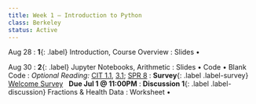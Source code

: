 ```yaml
---
title: Week 1 — Introduction to Python
class: Berkeley
status: Active
---
```


Aug 28
: **1**{: .label} Introduction, Course Overview
  : Slides &#8226;



Aug 30
: **2**{: .label} Jupyter Notebooks, Arithmetic
  : Slides &#8226; Code &#8226; Blank Code
: *Optional Reading:* [CIT 1.1](https://inferentialthinking.com/chapters/01/1/intro.html), [3.1](https://inferentialthinking.com/chapters/03/1/Expressions.html); [SPR 8](https://cs.stanford.edu/people/nick/py/python-math.html)
: **Survey**{: .label .label-survey} [Welcome Survey](https://forms.gle/xnsdLifJwTCU19kw9) &nbsp; **Due Jul 1 @ 11:00PM**
: **Discussion 1**{: .label .label-discussion} Fractions & Health Data
  : Worksheet &#8226; 
  <!--[Solutions](./assignments/disc01-sols.pdf) -->
